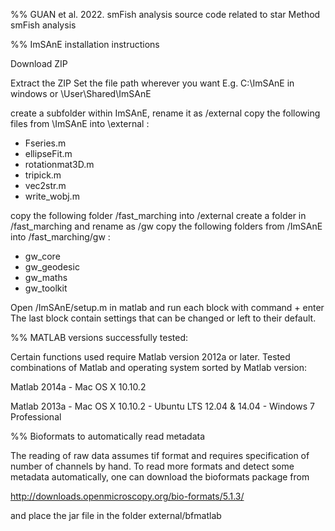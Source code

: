 %% GUAN et al. 2022. smFish analysis source code related to star Method smFish analysis

%% ImSAnE installation instructions

Download ZIP

Extract the ZIP 
Set the file path wherever you want
E.g. C:\ImSAnE in windows or \User\Shared\ImSAnE

create a subfolder within ImSAnE, rename it as /external
copy the following files from \ImSAnE into \external : 
- Fseries.m
- ellipseFit.m
- rotationmat3D.m
- tripick.m
- vec2str.m
- write_wobj.m

copy the following folder /fast_marching into /external
create a folder in /fast_marching and rename as /gw
copy the following folders from /ImSAnE into /fast_marching/gw :
- gw_core
- gw_geodesic
- gw_maths
- gw_toolkit

Open /ImSAnE/setup.m in matlab and run each block with command + enter
The last block contain settings that can be changed or left to their default.


%% MATLAB versions successfully tested:

Certain functions used require Matlab version 2012a or later. 
Tested combinations of Matlab and operating system sorted by Matlab version:

Matlab 2014a
	- Mac OS X 10.10.2

Matlab 2013a
	- Mac OS X 10.10.2
	- Ubuntu LTS 12.04 & 14.04
        - Windows 7 Professional


%% Bioformats to automatically read metadata

The reading of raw data assumes tif format and requires specification of number of channels by hand.
To read more formats and detect some metadata automatically, one can download the bioformats package from

http://downloads.openmicroscopy.org/bio-formats/5.1.3/

and place the jar file in the folder external/bfmatlab
